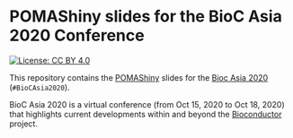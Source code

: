 
# POMAShiny slides for the BioC Asia 2020 Conference

[![License: CC BY 4.0](https://img.shields.io/badge/License-CC%20BY%204.0-lightgrey.svg)](https://creativecommons.org/licenses/by/4.0/)

This repository contains the [POMAShiny](https://github.com/pcastellanoescuder/POMAShiny) slides for the [Bioc Asia 2020](https://biocasia2020.bioconductor.org) (`#BioCAsia2020`).        

BioC Asia 2020 is a virtual conference (from Oct 15, 2020 to Oct 18, 2020) that highlights current developments within and beyond the [Bioconductor](https://www.bioconductor.org) project.      
